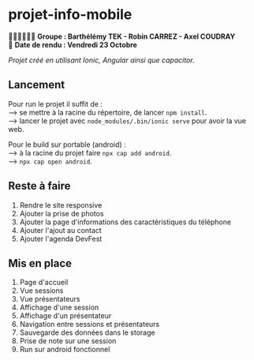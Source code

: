 # projet-info-mobile
👨‍💻👨‍💻👨‍💻 __Groupe : Barthélémy TEK - Robin CARREZ - Axel COUDRAY__<br/>
📅 __Date de rendu : Vendredi 23 Octobre__

_Projet créé en utilisant Ionic, Angular ainsi que capacitor._

## Lancement
Pour run le projet il suffit de :<br/>
--> se mettre à la racine du répertoire, de lancer `npm install`.<br/>
--> lancer le projet avec `node_modules/.bin/ionic serve` pour avoir la vue web.


Pour le build sur portable (android) :<br/>
--> à la racine du projet faire `npx cap add android`.<br/>
--> `npx cap open android`.

## Reste à faire
1. Rendre le site responsive
2. Ajouter la prise de photos
3. Ajouter la page d'informations des caractéristiques du téléphone
4. Ajouter l'ajout au contact
5. Ajouter l'agenda DevFest

## Mis en place
1. Page d'accueil
2. Vue sessions
3. Vue présentateurs
4. Affichage d'une session
5. Affichage d'un présentateur
6. Navigation entre sessions et présentateurs
7. Sauvegarde des données dans le storage
8. Prise de note sur une session
9. Run sur android fonctionnel

